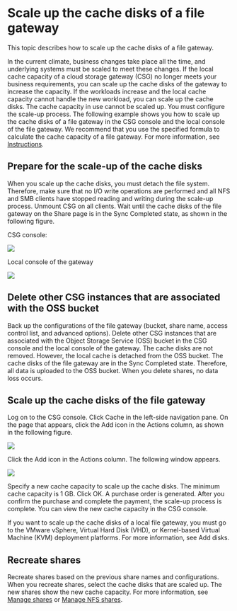 # Scale up the cache disks of a file gateway

This topic describes how to scale up the cache disks of a file gateway.

In the current climate, business changes take place all the time, and underlying systems must be scaled to meet these changes. If the local cache capacity of a cloud storage gateway \(CSG\) no longer meets your business requirements, you can scale up the cache disks of the gateway to increase the capacity. If the workloads increase and the local cache capacity cannot handle the new workload, you can scale up the cache disks. The cache capacity in use cannot be scaled up. You must configure the scale-up process. The following example shows you how to scale up the cache disks of a file gateway in the CSG console and the local console of the file gateway. We recommend that you use the specified formula to calculate the cache capacity of a file gateway. For more information, see [Instructions](https://help.aliyun.com/document_detail/132027.html?).

## Prepare for the scale-up of the cache disks

When you scale up the cache disks, you must detach the file system. Therefore, make sure that no I/O write operations are performed and all NFS and SMB clients have stopped reading and writing during the scale-up process. Unmount CSG on all clients. Wait until the cache disks of the file gateway on the Share page is in the Sync Completed state, as shown in the following figure.

CSG console:

![](http://docs-aliyun.cn-hangzhou.oss.aliyun-inc.com/assets/pic/123654/cn_zh/1561692590435/4.png)

Local console of the gateway

![](http://docs-aliyun.cn-hangzhou.oss.aliyun-inc.com/assets/pic/123654/cn_zh/1561692607761/5.png)

## Delete other CSG instances that are associated with the OSS bucket

Back up the configurations of the file gateway \(bucket, share name, access control list, and advanced options\). Delete other CSG instances that are associated with the Object Storage Service \(OSS\) bucket in the CSG console and the local console of the gateway. The cache disks are not removed. However, the local cache is detached from the OSS bucket. The cache disks of the file gateway are in the Sync Completed state. Therefore, all data is uploaded to the OSS bucket. When you delete shares, no data loss occurs.

## Scale up the cache disks of the file gateway

Log on to the CSG console. Click Cache in the left-side navigation pane. On the page that appears, click the Add icon in the Actions column, as shown in the following figure.

![](http://docs-aliyun.cn-hangzhou.oss.aliyun-inc.com/assets/pic/123654/cn_zh/1561692670230/6.png)

Click the Add icon in the Actions column. The following window appears.

![](http://docs-aliyun.cn-hangzhou.oss.aliyun-inc.com/assets/pic/123654/cn_zh/1561692691800/7.png)

Specify a new cache capacity to scale up the cache disks. The minimum cache capacity is 1 GB. Click OK. A purchase order is generated. After you confirm the purchase and complete the payment, the scale-up process is complete. You can view the new cache capacity in the CSG console.

If you want to scale up the cache disks of a local file gateway, you must go to the VMware vSphere, Virtual Hard Disk \(VHD\), or Kernel-based Virtual Machine \(KVM\) deployment platforms. For more information, see Add disks.

## Recreate shares

Recreate shares based on the previous share names and configurations. When you recreate shares, select the cache disks that are scaled up. The new shares show the new cache capacity. For more information, see [Manage shares](https://help.aliyun.com/document_detail/108256.html?spm=a2c4g.11174283.6.554.753b4b55eIYh8Z) or [Manage NFS shares](https://help.aliyun.com/document_detail/108276.html?spm=a2c4g.11186623.6.564.32b779e6RNzJNC).

